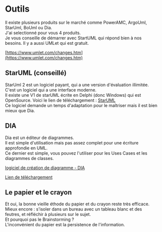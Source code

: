 # Outils

Il existe plusieurs produits sur le marché comme PowerAMC, ArgoUml, StarUml, BoUml ou Dia.  
J'ai selectionné pour vous 4 produits.  
Je vous conseille de démarrer avec StartUML qui répond bien à nos besoins. Il y a aussi UMLet qui est gratuit.


[https://www.umlet.com/changes.htm](https://www.umlet.com/changes.htm)

## StarUML (conseillé)

StarUml 2 est un logiciel payant, qui a une version d'évaluation illimitée.  
C'est un logiciel qui a une interface moderne.  
Il existe une V1 de starUML écrite en Delphi (donc Windows) qui est OpenSource.
Voici le lien de téléchargement : [StarUML](http://staruml.io/download)   
Ce logiciel demande un temps d'adaptation pour le maîtriser mais il est bien mieux que Dia.

## DIA

Dia est un éditeur de diagrammes.  
Il est simple d'utilisation mais pas assez complet pour une écriture approfondie en UML.  
Ce dernier est simple, vous pouvez l'utiliser pour les Uses Cases et les diagrammes de classes.

[logiciel de création de diagramme - DIA](https://fr.wikipedia.org/wiki/Dia_(logiciel))

[Lien de téléchargement](https://sourceforge.net/projects/dia-installer/files/dia-win32-installer/0.97.2/dia-setup-0.97.2-2-unsigned.exe/download)

## Le papier et le crayon

Et oui, la bonne vieille éthode du papier et du crayon reste très efficace.  
Mieux encore : s'isoler dans un bureau avec un tableau blanc et des feutres, et réfléchir à plusieurs sur le sujet.  
Et pourquoi pas le Brainstorming ?  
L'inconvénient du papier est la persistence de l'information.